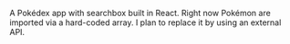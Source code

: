 A Pokédex app with searchbox built in React. Right now Pokémon are imported via a hard-coded array. I plan to replace it by using an external API.
